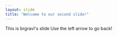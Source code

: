 ```yaml
---
layout: slide
title: "Welcome to our second slide!"
---
```

This is brgravl's slide
Use the left arrow to go back!
